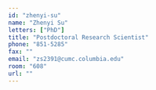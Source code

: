 ```yaml
---
id: "zhenyi-su"
name: "Zhenyi Su"
letters: ["PhD"]
title: "Postdoctoral Research Scientist"
phone: "851-5285"
fax: ""
email: "zs2391@cumc.columbia.edu"
room: "608"
url: ""
---
```

